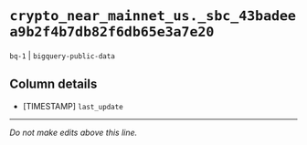 # `crypto_near_mainnet_us._sbc_43badeea9b2f4b7db82f6db65e3a7e20`
`bq-1` | `bigquery-public-data`

## Column details
* [TIMESTAMP] `last_update`

-------------------------------------------------------------------------------
*Do not make edits above this line.*
